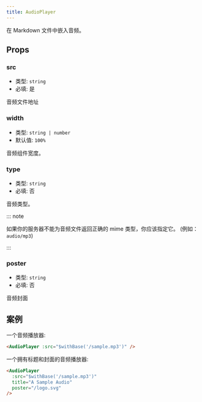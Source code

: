 ```yaml
---
title: AudioPlayer
---
```


在 Markdown 文件中嵌入音频。

## Props

### src

- 类型: `string`
- 必填: 是

音频文件地址

### width

- 类型: `string | number`
- 默认值: `100%`

音频组件宽度。

### type

- 类型: `string`
- 必填: 否

音频类型。

::: note

如果你的服务器不能为音频文件返回正确的 mime 类型，你应该指定它。 (例如：`audio/mp3`)

:::

### poster

- 类型: `string`
- 必填: 否

音频封面

## 案例

一个音频播放器:

<AudioPlayer :src="$withBase('/sample.mp3')" />

```md
<AudioPlayer :src="$withBase('/sample.mp3')" />
```

一个拥有标题和封面的音频播放器:

<AudioPlayer
  :src="$withBase('/sample.mp3')"
  title="A Sample Audio"
  poster="/logo.svg"
/>

```md
<AudioPlayer
  :src="$withBase('/sample.mp3')"
  title="A Sample Audio"
  poster="/logo.svg"
/>
```
